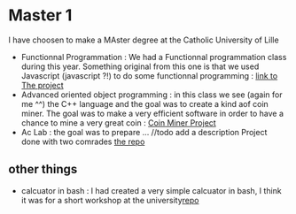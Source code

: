 # Master 1
 I have choosen to make a MAster degree at the Catholic University of Lille

- Functionnal Programmation : 
We had a Functionnal programmation class during this year. Something original from this one is that we used Javascript (javascript ?!) to do some functionnal programming : 
[link to The project](https://github.com/BBR2394/TDProgrFonct)
- Advanced oriented object programming : in this class we see (again for me ^^) the C++ language and the goal was to create a kind aof coin miner. The goal was to make a very efficient software in order to have a chance to mine a very great coin : [Coin Miner Project](https://github.com/BBR2394/OOP-advance)
- Ac Lab : the goal was to prepare ... //todo add a description Project done with two comrades [the repo](https://github.com/BBR2394/AC-Lab-ICPC)


## other things
- calcuator in bash : I had created a very simple calcuator in bash, I think it was for a short workshop at the university[repo](https://github.com/BBR2394/calcBash)
